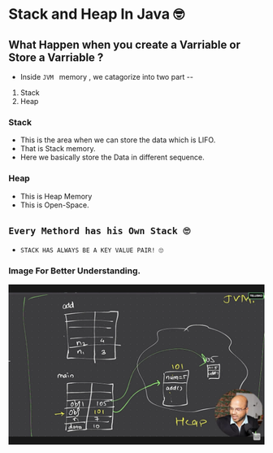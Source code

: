 # Stack and Heap In Java 🤓

## What Happen when you create a Varriable or Store a Varriable ?
- Inside `JVM ` memory , we catagorize into two part -- 
1. Stack 
2. Heap


### Stack 
- This is the area when we can store the data which is LIFO.
- That is Stack memory.
- Here we basically store the Data in different sequence.


### Heap 

- This is Heap Memory
- This is Open-Space.

## `Every Methord has his Own Stack 🙄`
- `STACK HAS ALWAYS BE A KEY VALUE PAIR! 🙄 `

### Image For Better Understanding.
![](https://raw.githubusercontent.com/debapriyo007/OOps/main/XYZ%20Images/STACK%20AND%20HEAP.png)


